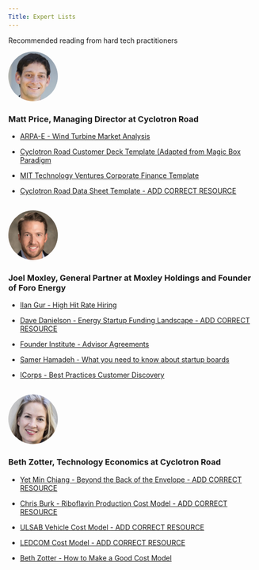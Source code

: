 ```yaml
---
Title: Expert Lists
---
```


<div class="home-lead-content">

<p class="intro-text">Recommended reading from hard tech practitioners</p>

<div markdown="1" class="medium-12 home-popular-resources">

<img src="Matt-Price-headshot-250x250.jpg" alt="Matt Price headshot" style="width:100px;height:100px;border-radius:50%">

<h3>Matt Price, Managing Director at Cyclotron Road</h3>

* 
  [ARPA-E - Wind Turbine Market Analysis](/market-customer/market-sizing-segmentation/eoe-market-sizing-s1/arpa-e-wind-turbine-generators-market-analysis-vf.pptx.md)

* 
  [Cyclotron Road Customer Deck Template (Adapted from Magic Box Paradigm](http://playbooks.cyclotronroad.org/market-customer/customer-deck/01%20-%20Examples%20-%20Customer%20Deck/cyclotron-road-customer-deck-template.pptx.md)

* 
  [MIT Technology Ventures Corporate Finance Template](http://playbooks.cyclotronroad.org/team-execution/ops-finance-accounting/01%20-%20Examples-%20P&L/mit-energy-ventures-financial-template-corp..xls.md)

*
  [Cyclotron Road Data Sheet Template - ADD CORRECT RESOURCE](/market-customer/customer-discovery/content-icorps-customer-discovery/icorps-best-practices-customer-discovery.pdf.md)
  
<br>

<img src="joel-moxley-250x250.jpg" alt="Joel Moxley headshot" style="width:100px;height:100px;border-radius:50%"> 
  
<h3> Joel Moxley, General Partner at Moxley Holdings and Founder of Foro Energy </h3>
 
* 
  [Ilan Gur - High Hit Rate Hiring](/team-execution/team-building/content-hiring/ilan-gur-high-hit-rate-hiring.pptx.md)

* 
  [Dave Danielson - Energy Startup Funding Landscape - ADD CORRECT RESOURCE](/market-customer/customer-discovery/content-icorps-customer-discovery/icorps-best-practices-customer-discovery.pdf.md)

* 
  [Founder Institute - Advisor Agreements](/team-execution/team-building/content-early-stage-advisors/founder-institute-advisor-agreements-.webloc.md)

*
  [Samer Hamadeh - What you need to know about startup boards](/team-execution/board-of-directors-meetings/content-startup-boards/samer-hamadeh-what-you-need-to-know-about-startup-boards.webloc.md)
  
* 
  [ICorps - Best Practices Customer Discovery](/market-customer/customer-discovery/content-icorps-customer-discovery/icorps-best-practices-customer-discovery.pdf.md)

<br>

<img src="Beth-Zotter-headshot-250x250.jpg" alt="Beth Zotter headshot" style="width:100px;height:100px;border-radius:50%"> 
  
<h3> Beth Zotter, Technology Economics at Cyclotron Road </h3>
  
* 
  [Yet Min Chiang - Beyond the Back of the Envelope - ADD CORRECT RESOURCE](/tech-product/techno-economic-modeling/content-cost-modeling/how-to-build-a-good-cost-model.pdf.md)

* 
  [Chris Burk - Riboflavin Production Cost Model - ADD CORRECT RESOURCE](/tech-product/techno-economic-modeling/content-cost-modeling/how-to-build-a-good-cost-model.pdf.md)

* 
  [ULSAB Vehicle Cost Model - ADD CORRECT RESOURCE](/tech-product/techno-economic-modeling/content-cost-modeling/how-to-build-a-good-cost-model.pdf.md)

*
  [LEDCOM Cost Model - ADD CORRECT RESOURCE](/tech-product/techno-economic-modeling/content-cost-modeling/how-to-build-a-good-cost-model.pdf.md)
  
* 
  [Beth Zotter - How to Make a Good Cost Model](/tech-product/techno-economic-modeling/content-cost-modeling/how-to-build-a-good-cost-model.pdf.md)
</div>

</div>
